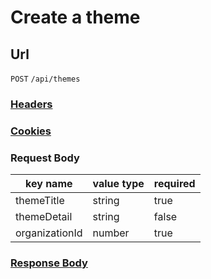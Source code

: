 # Create a theme

## Url

`POST` `/api/themes`

### [Headers](./Headers.html)

### [Cookies](./Cookies.html)

### Request Body

key name | value type | required
--- | --- | ---
themeTitle | string | true
themeDetail | string | false
organizationId | number | true

### [Response Body](./Response.html)
